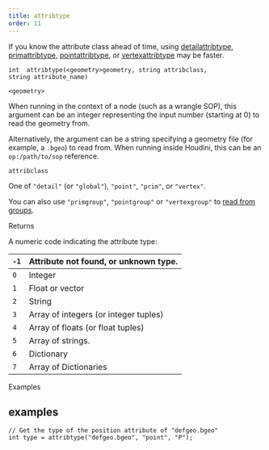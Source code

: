 ```yaml
---
title: attribtype
order: 11
---
```

If you know the attribute class ahead of time, using [detailattribtype](./detailattribtype "Returns the type of a geometry detail attribute."), [primattribtype](./primattribtype "Returns the type of a geometry prim attribute."), [pointattribtype](./pointattribtype "Returns the type of a geometry point attribute."), or [vertexattribtype](./vertexattribtype "Returns the type of a geometry vertex attribute.") may be faster.

`int  attribtype(<geometry>geometry, string attribclass, string attribute_name)`

`<geometry>`

When running in the context of a node (such as a wrangle SOP), this argument can be an integer representing the input number (starting at 0) to read the geometry from.

Alternatively, the argument can be a string specifying a geometry file (for example, a `.bgeo`) to read from. When running inside Houdini, this can be an `op:/path/to/sop` reference.

`attribclass`

One of `"detail"` (or `"global"`), `"point"`, `"prim"`, or `"vertex"`.

You can also use `"primgroup"`, `"pointgroup"` or `"vertexgroup"` to [read from groups](../groups.html "You can read the contents of primitive/point/vertex groups in VEX as if they were attributes.").

Returns

A numeric code indicating the attribute type:

| `-1` | Attribute not found, or unknown type. |
| --- | --- |
| `0` | Integer |
| `1` | Float or vector |
| `2` | String |
| `3` | Array of integers (or integer tuples) |
| `4` | Array of floats (or float tuples) |
| `5` | Array of strings. |
| `6` | Dictionary |
| `7` | Array of Dictionaries |

Examples

## examples

```vex
// Get the type of the position attribute of "defgeo.bgeo"
int type = attribtype("defgeo.bgeo", "point", "P");

```
